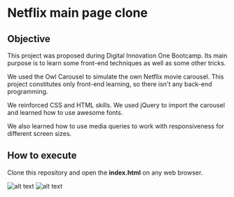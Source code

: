 # Netflix main page clone

## Objective
This project was proposed during Digital Innovation One Bootcamp. Its main purpose is to learn some front-end techniques as well as some other tricks.

We used the Owl Carousel to simulate the own Netflix movie carousel. This project constitutes only front-end learning, so there isn't any back-end programming.

We reinforced CSS and HTML skills. We used jQuery to import the carousel and learned how to use awesome fonts.

We also learned how to use media queries to work with responsiveness for different screen sizes.

## How to execute
Clone this repository and open the **index.html** on any web browser. 

![alt text](https://i.imgur.com/FojHkjI.png)
![alt text](https://i.imgur.com/oR9g0uT.png)
